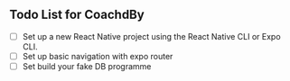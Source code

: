 ## Todo List for CoachdBy

- [ ] Set up a new React Native project using the React Native CLI or Expo CLI.
- [ ] Set up basic navigation with expo router
- [ ] Set build your fake DB programme
